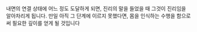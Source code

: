 내면의 연결 상태에 어느 정도 도달하게 되면, 진리의 말을 들었을 때 그것이 진리임을 알아차리게 됩니다. 만일 아직 그 단계에 이르지 못했다면, 몸을 인식하는 수행을 함으로써 필요한 깊이를 얻게 될 것입니다